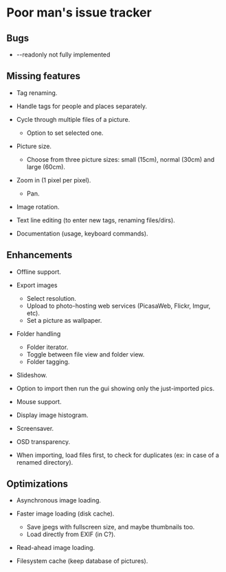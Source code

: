 Poor man's issue tracker
========================

Bugs
----

- --readonly not fully implemented



Missing features
----------------

- Tag renaming.

- Handle tags for people and places separately.

- Cycle through multiple files of a picture.
  - Option to set selected one.

- Picture size.
  - Choose from three picture sizes: small (15cm), normal (30cm) and large (60cm).

- Zoom in (1 pixel per pixel).
  - Pan.

- Image rotation.

- Text line editing (to enter new tags, renaming files/dirs).

- Documentation (usage, keyboard commands).


Enhancements
------------

- Offline support.

- Export images
  - Select resolution.
  - Upload to photo-hosting web services (PicasaWeb, Flickr, Imgur, etc).
  - Set a picture as wallpaper.

- Folder handling
  - Folder iterator.
  - Toggle between file view and folder view.
  - Folder tagging.

- Slideshow.

- Option to import then run the gui showing only the just-imported pics.

- Mouse support.

- Display image histogram.

- Screensaver.

- OSD transparency.

- When importing, load files first, to check for duplicates
  (ex: in case of a renamed directory).


Optimizations
-------------

- Asynchronous image loading.

- Faster image loading (disk cache).
  - Save jpegs with fullscreen size, and maybe thumbnails too.
  - Load directly from EXIF (in C?).

- Read-ahead image loading.

- Filesystem cache (keep database of pictures).

